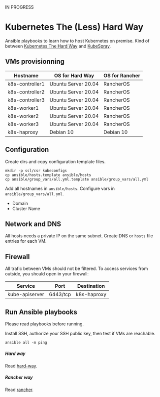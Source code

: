 IN PROGRESS

# Kubernetes The (Less) Hard Way

Ansible playbooks to learn how to host Kubernetes on premise.
Kind of between [Kubernetes The Hard Way](https://github.com/kelseyhightower/kubernetes-the-hard-way) and [KubeSpray](https://github.com/kubernetes-sigs/kubespray).

## VMs provisionning

| Hostname        | OS for Hard Way     | OS for Rancher |
|-----------------|---------------------|----------------|
| k8s-controller1 | Ubuntu Server 20.04 | RancherOS      |
| k8s-controller2 | Ubuntu Server 20.04 | RancherOS      |
| k8s-controller3 | Ubuntu Server 20.04 | RancherOS      |
| k8s-worker1     | Ubuntu Server 20.04 | RancherOS      |
| k8s-worker2     | Ubuntu Server 20.04 | RancherOS      |
| k8s-worker3     | Ubuntu Server 20.04 | RancherOS      |
| k8s-haproxy     | Debian 10           | Debian 10      |

## Configuration

Create dirs and copy configuration template files.
```
mkdir -p ssl/csr kubeconfigs
cp ansible/hosts.template ansible/hosts
cp ansible/group_vars/all.yml.template ansible/group_vars/all.yml
```
Add all hostnames in ``ansible/hosts``.
Configure vars in ``ansible/group_vars/all.yml``.
- Domain
- Cluster Name

## Network and DNS

All hosts needs a private IP on the same subnet.
Create DNS or ``hosts`` file entries for each VM.

## Firewall

All trafic between VMs should not be filtered.
To access services from outside, you should open in your firewall:

| Service        | Port     | Destination |
|----------------|----------|-------------|
| kube-apiserver | 6443/tcp | k8s-haproxy |

## Run Ansible playbooks
Please read playbooks before running.

Install SSH, authorize your SSH public key, then test if VMs are reachable.
```
ansible all -m ping
```

##### Hard way
Read [hard-way](ansible/hard-way).

##### Rancher way
Read [rancher](ansible/rancher).
